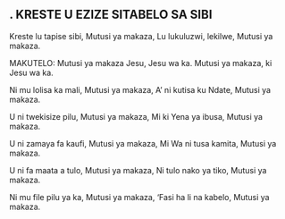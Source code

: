 ## . KRESTE U EZIZE SITABELO SA SIBI

Kreste lu tapise sibi, Mutusi ya makaza,
Lu lukuluzwi, lekilwe, Mutusi ya makaza.

MAKUTELO:
Mutusi ya makaza Jesu, Jesu wa ka.
Mutusi ya makaza, ki Jesu wa ka.


Ni mu lolisa ka mali, Mutusi ya makaza,
A’ ni kutisa ku Ndate, Mutusi ya makaza.


U ni twekisize pilu, Mutusi ya makaza,
Mi ki Yena ya ibusa, Mutusi ya makaza.


U ni zamaya fa kaufi, Mutusi ya makaza,
Mi Wa ni tusa kamita, Mutusi ya makaza.


U ni fa maata a tulo, Mutusi ya makaza,
Ni tulo nako ya tiko, Mutusi ya makaza.


Ni mu file pilu ya ka, Mutusi ya makaza,
‘Fasi ha li na kabelo, Mutusi ya makaza.



